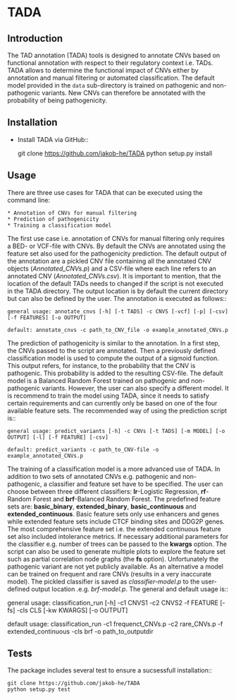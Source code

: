 TADA
====

Introduction
------------

The TAD annotation (TADA) tools is designed to annotate CNVs based on functional annotation with respect to their regulatory context i.e. TADs. TADA allows to determine the functional impact of CNVs either by annotation and manual filtering or automated classification. The default model provided in the ``data`` sub-directory is trained on pathogenic and non-pathogenic variants. New CNVs can therefore be annotated with the probability of being pathogenicity.

Installation
------------

- Install TADA via GitHub::

     git clone https://github.com/jakob-he/TADA
     python setup.py install

Usage
-----

There are three use cases for TADA that can be executed using the command line:

	* Annotation of CNVs for manual filtering
	* Prediction of pathogenicity
	* Training a classification model

The first use case i.e. annotation of CNVs for manual filtering only requires a BED- or VCF-file with CNVs. By default the CNVs are annotated using the feature set also used for the pathogenicity prediction. The default output of the annotation are a pickled CNV file containing all the annotated CNV objects (*Annotated_CNVs.p*) and a CSV-file where each line refers to an annotated CNV (*Annotated_CNVs.csv*). It is important to mention, that the location of the default TADs needs to changed if the script is not executed in the TADA directory. The output location is by default the current directory but can also be defined by the user. The annotation is executed as follows::

    general usage: annotate_cnvs [-h] [-t TADS] -c CNVS [-vcf] [-p] [-csv] [-f FEATURES] [-o OUTPUT]

    default: annotate_cnvs -c path_to_CNV_file -o example_annotated_CNVs.p
	
The prediction of pathogenicity is similar to the annotation. In a first step, the CNVs passed to the script are annotated. Then a previously defined classification model is used to compute the output of a sigmoid function. This output refers, for instance, to the probability that the CNV is pathogenic. This probability is added to the resulting CSV-file. The default model is a Balanced Random Forest trained on pathogenic and non-pathogenic variants. However, the user can also specify a different model. It is recommend to train the model using TADA, since it needs to satisfy certain requirements and can currently only be based on one of the four available feature sets. The recommended way of using the prediction script is::

    general usage: predict_variants [-h] -c CNVs [-t TADS] [-m MODEL] [-o OUTPUT] [-l] [-f FEATURE] [-csv]

    default: predict_variants -c path_to_CNV-file -o example_annotated_CNVs.p

The training of a classification model is a more advanced use of TADA. In addition to two sets of annotated CNVs e.g. pathogenic and non-pathogenic, a classifier and feature set have to be specified. The user can choose between three different classifiers: **lr**-Logistic Regression, **rf**-Random Forest and **brf**-Balanced Random Forest. The predefined feature sets are: **basic_binary**, **extended_binary**, **basic_continuous** and **extended_continuous**. Basic feature sets only use enhancers and genes while extended feature sets include CTCF binding sites and DDG2P genes. The most comprehensive feature set i.e. the extended continuous feature set also included intolerance metrics. If necessary additional parameters for the classifier e.g. number of trees can be passed to the **kwargs** option. The script can also be used to generate multiple plots to explore the feature set such as partial correlation node graphs (the **fs** option). Unfortunately the pathogenic variant are not yet publicly available. As an alternative a model can be trained on frequent and rare CNVs (results in a very inaccurate model). The pickled classifier is saved as *classifier-model.p* to the user-defined output location .e.g. *brf-model.p*. The general and default usage is::

   general usage: classification_run [-h] -c1 CNVS1 -c2 CNVS2 -f FEATURE [-fs] -cls CLS [-kw KWARGS] [-o OUTPUT]

   default usage: classification_run -c1 frequenct_CNVs.p -c2 rare_CNVs.p -f extended_continuous -cls brf -o path_to_outputdir


Tests
-----

The package includes several test to ensure a sucsessfull installation::

    git clone https://github.com/jakob-he/TADA
    python setup.py test


